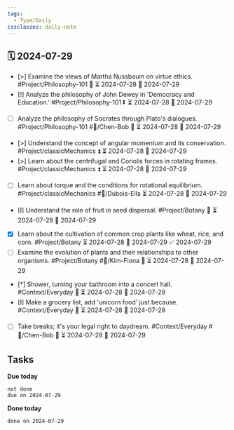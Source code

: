 ```yaml
---
tags:
  - Type/Daily
cssclasses: daily-note
---
```


## 🗓️ 2024-07-29

- [>] Examine the views of Martha Nussbaum on virtue ethics. #Project/Philosophy-101 🔽 ⏳ 2024-07-28 📅 2024-07-29
- [!] Analyze the philosophy of John Dewey in 'Democracy and Education.' #Project/Philosophy-101 ⏬ ⏳ 2024-07-28 📅 2024-07-29
- [ ] Analyze the philosophy of Socrates through Plato's dialogues. #Project/Philosophy-101 #👤/Chen-Bob 🔽 ⏳ 2024-07-28 📅 2024-07-29
- [>] Understand the concept of angular momentum and its conservation. #Project/classicMechanics ⏫ ⏳ 2024-07-28 📅 2024-07-29
- [>] Learn about the centrifugal and Coriolis forces in rotating frames. #Project/classicMechanics ⏫ ⏳ 2024-07-28 📅 2024-07-29
- [ ] Learn about torque and the conditions for rotational equilibrium. #Project/classicMechanics #👤/Dubois-Ella ⏳ 2024-07-28 📅 2024-07-29
- [I] Understand the role of fruit in seed dispersal. #Project/Botany 🔺 ⏳ 2024-07-28 📅 2024-07-29
- [x] Learn about the cultivation of common crop plants like wheat, rice, and corn. #Project/Botany ⏳ 2024-07-28 📅 2024-07-29 ✅ 2024-07-29
- [ ] Examine the evolution of plants and their relationships to other organisms. #Project/Botany #👤/Kim-Fiona 🔽 ⏳ 2024-07-28 📅 2024-07-29
- [*] Shower, turning your bathroom into a concert hall. #Context/Everyday 🔼 ⏳ 2024-07-28 📅 2024-07-29
- [I] Make a grocery list, add 'unicorn food' just because. #Context/Everyday 🔽 ⏳ 2024-07-28 📅 2024-07-29
- [ ] Take breaks; it's your legal right to daydream. #Context/Everyday #👤/Chen-Bob 🔼 ⏳ 2024-07-28 📅 2024-07-29

## Tasks

**Due today**

```tasks
not done
due on 2024-07-29
```

**Done today**

```tasks
done on 2024-07-29
```
            